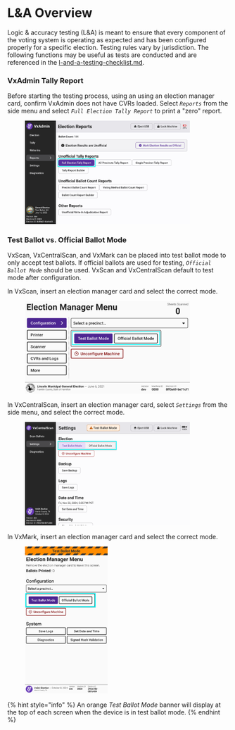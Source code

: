 # L\&A Overview

Logic & accuracy testing (L\&A) is meant to ensure that every component of the voting system is operating as expected and has been configured properly for a specific election. Testing rules vary by jurisdiction. The following functions may be useful as tests are conducted and are referenced in the [l-and-a-testing-checklist.md](l-and-a-testing-checklist.md "mention").

### VxAdmin Tally Report&#x20;

Before starting the testing process, using an using an election manager card, confirm VxAdmin does not have CVRs loaded. Select _`Reports`_ from the side menu and select _`Full Election Tally Report`_ to print a "zero" report.

<figure><img src="../.gitbook/assets/reports-screen-unofficial-highlighted.jpg" alt="" width="375"><figcaption></figcaption></figure>

### Test Ballot vs. Official Ballot Mode&#x20;

VxScan, VxCentralScan, and VxMark can be placed into test ballot mode to only accept test ballots. If official ballots are used for testing, _`Official Ballot Mode`_ should be used. VxScan and VxCentralScan default to test mode after configuration.

In VxScan, insert an election manager card and select the correct mode.&#x20;

<figure><img src="../.gitbook/assets/election-manager-settings copy.png" alt="" width="375"><figcaption></figcaption></figure>

In VxCentralScan, insert an election manager card, select _`Settings`_ from the side menu, and select the correct mode.

<figure><img src="../.gitbook/assets/cs-settings-2 copy 4.png" alt="" width="375"><figcaption></figcaption></figure>

In VxMark, insert an election manager card and select the correct mode.

<figure><img src="../.gitbook/assets/mk-em-landing copy.png" alt="" width="188"><figcaption></figcaption></figure>

{% hint style="info" %}
An orange _Test Ballot Mode_ banner will display at the top of each screen when the device is in test ballot mode.&#x20;
{% endhint %}
